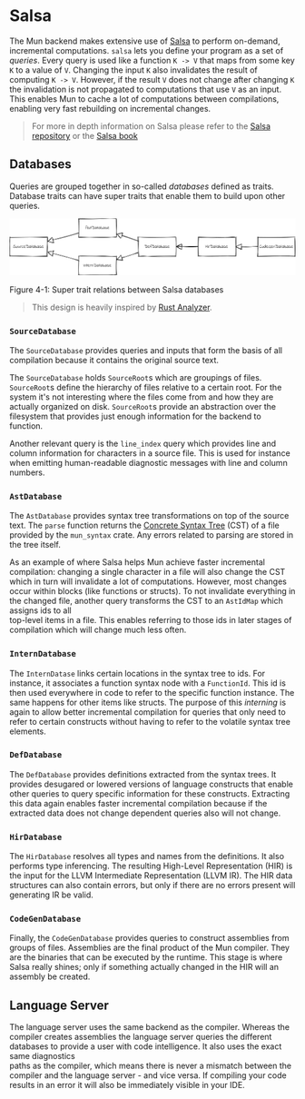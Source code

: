 # Salsa

The Mun backend makes extensive use of 
[Salsa](https://github.com/salsa-rs/salsa) to perform on-demand, incremental 
computations. `salsa` lets you define your program as a set of *queries*. Every 
query is used like a function `K -> V` that maps from some key `K` to a value of
`V`. Changing the input `K` also invalidates the result of computing `K -> V`. 
However, if the result `V` does not change after changing `K` the invalidation 
is not propagated to computations that use `V` as an input. This enables Mun to
cache a lot of computations between compilations, enabling 
very fast rebuilding on incremental changes.

> For more in depth information on Salsa please refer to the 
>[Salsa repository](https://github.com/salsa-rs/salsa) or the
>[Salsa book](https://salsa-rs.github.io/salsa/)

## Databases

Queries are grouped together in so-called *databases* defined as traits. 
Database traits can have super traits that enable them to build upon other 
queries.

![Mun Salsa Database super trait relations](./ch04-01-salsa-super-traits.png) 

<span class="caption">Figure 4-1: Super trait relations between Salsa databases</span>

> This design is heavily inspired by 
>[Rust Analyzer](https://github.com/rust-analyzer/rust-analyzer).

### `SourceDatabase`

The `SourceDatabase` provides queries and inputs that form the basis of all
 compilation because it contains the original source text. 

The `SourceDatabase` holds `SourceRoot`s which are groupings of files. 
`SourceRoot`s define the hierarchy of files relative to a certain root. For the 
system it's not interesting where the files come from and how they are actually 
organized on disk. `SourceRoot`s provide an abstraction over the filesystem that
 provides just enough information for the backend to function.

Another relevant query is the `line_index` query which provides line and column 
information for characters in a source file. This is used for instance when 
emitting human-readable diagnostic messages with line and column numbers.

### `AstDatabase`

The `AstDatabase` provides syntax tree transformations on top of the source
text. The `parse` function returns the 
[Concrete Syntax Tree](https://en.wikipedia.org/wiki/Parse_tree) (CST) 
of a file provided by the `mun_syntax` crate. Any errors related to parsing are 
stored in the tree itself. 

As an example of where Salsa helps Mun achieve faster incremental compilation: 
changing a single character in a file will also change the CST which in turn
will invalidate a lot of computations. However, most changes occur within blocks 
(like functions or structs). To not invalidate everything in the changed file,
another query transforms the CST to an `AstIdMap` which assigns ids to all  
top-level items in a file. This enables referring to those ids in later stages 
of compilation which will change much less often.

### `InternDatabase`

The `InternDatase` links certain locations in the syntax tree to ids. For
instance, it associates a function syntax node with a `FunctionId`. This id
is then used everywhere in code to refer to the specific function instance. The 
same happens for other items like structs. The purpose of this *interning* is 
again to allow better incremental compilation for queries that only need to 
refer to certain constructs without having to refer to the volatile syntax tree
elements. 

### `DefDatabase`

The `DefDatabase` provides definitions extracted from the syntax trees. It 
provides desugared or lowered versions of language constructs that enable other
queries to query specific information for these constructs. Extracting this data
again enables faster incremental compilation because if the extracted data does 
not change dependent queries also will not change.

### `HirDatabase`

The `HirDatabase` resolves all types and names from the definitions. It also 
performs type inferencing. The resulting High-Level Representation (HIR) is the
input for the LLVM Intermediate Representation (LLVM IR). The HIR data 
structures can also contain errors, but only if there are no errors present will 
generating IR be valid.

### `CodeGenDatabase`

Finally, the `CodeGenDatabase` provides queries to construct assemblies from 
groups of files. Assemblies are the final product of the Mun compiler. They are 
the binaries that can be executed by the runtime. This stage is where Salsa 
really shines; only if something actually changed in the HIR will an assembly be 
created. 

## Language Server

The language server uses the same backend as the compiler. Whereas the compiler 
creates assemblies the language server queries the different databases to 
provide a user with code intelligence. It also uses the exact same diagnostics  
paths as the compiler, which means there is never a mismatch between the   
compiler and the language server - and vice versa. If compiling your code 
results in an error it will also be immediately visible in your IDE. 
